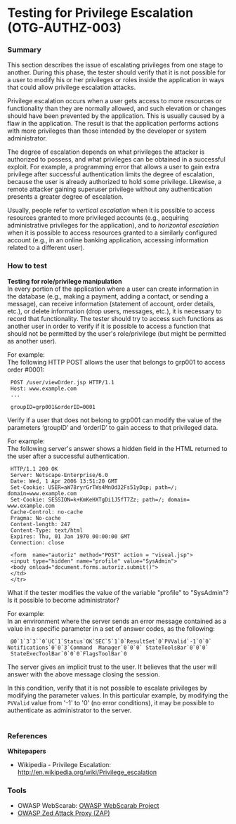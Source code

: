 # Testing for Privilege Escalation (OTG-AUTHZ-003)

### Summary
This section describes the issue of escalating privileges from one stage to another. During this phase, the tester should verify that it is not possible for a user to modify his or her privileges or roles inside the application in ways that could allow privilege escalation attacks.

Privilege escalation occurs when a user gets access to more resources or functionality than they are normally allowed, and such elevation or changes should have been prevented by the application. This is usually caused by a flaw in the application. The result is that the application performs actions with more privileges than those intended by the developer or system administrator.


The degree of escalation depends on what privileges the attacker is authorized to possess, and what privileges can be obtained in a successful exploit. For example, a programming error that allows a user to gain extra privilege after successful authentication limits the degree of escalation, because the user is already authorized to hold some privilege. Likewise, a remote attacker gaining superuser privilege without any authentication presents a greater degree of escalation.


Usually, people refer to *vertical escalation* when it is possible to access resources granted to more privileged accounts (e.g., acquiring administrative privileges for the application), and to *horizontal escalation* when it is possible to access resources granted to a similarly configured account (e.g., in an online banking application, accessing information related to a different user).


### How to test
**Testing for role/privilege manipulation** <br>
In every portion of the application where a user can create information in the database (e.g., making a payment, adding a contact, or sending a message), can receive information (statement of account, order details, etc.), or delete information (drop users, messages, etc.), it is necessary to record that functionality. The tester should try to access such functions as another user in order to verify if it is possible to access a function that should not be permitted by the user's role/privilege (but might be permitted as another user).


For example:<br>
The following HTTP POST allows the user that belongs to grp001 to access order #0001:
```
 POST /user/viewOrder.jsp HTTP/1.1
 Host: www.example.com
 ...

 groupID=grp001&orderID=0001
```

Verify if a user that does not belong to grp001 can modify the value of the parameters ‘groupID’ and ‘orderID’ to gain access to that privileged data.


For example:<br>
The following server's answer shows a hidden field in the HTML returned to the user after a successful authentication.
```
 HTTP/1.1 200 OK
 Server: Netscape-Enterprise/6.0
 Date: Wed, 1 Apr 2006 13:51:20 GMT
 Set-Cookie: USER=aW78ryrGrTWs4MnOd32Fs51yDqp; path=/; domain=www.example.com
 Set-Cookie: SESSION=k+KmKeHXTgDi1J5fT7Zz; path=/; domain= www.example.com
 Cache-Control: no-cache
 Pragma: No-cache
 Content-length: 247
 Content-Type: text/html
 Expires: Thu, 01 Jan 1970 00:00:00 GMT
 Connection: close

 <form  name="autoriz" method="POST" action = "visual.jsp">
 <input type="hidden" name="profile" value="SysAdmin">
 <body onload="document.forms.autoriz.submit()">
 </td>
 </tr>
```

What if the tester modifies the value of the variable "profile" to "SysAdmin"? Is it possible to become administrator?


For example:<br>
In an environment where the server sends an error message contained as a value in a specific parameter in a set of answer codes, as the following:
```
 @0`1`3`3``0`UC`1`Status`OK`SEC`5`1`0`ResultSet`0`PVValid`-1`0`0` Notifications`0`0`3`Command  Manager`0`0`0` StateToolsBar`0`0`0`
 StateExecToolBar`0`0`0`FlagsToolBar`0
```

The server gives an implicit trust to the user. It believes that the user will answer with the above message closing the session.


In this condition, verify that it is not possible to escalate privileges by modifying the parameter values. In this particular example, by modifying the `PVValid` value from '-1' to '0' (no error conditions), it may be possible to authenticate as administrator to the server.
<br><br>

### References
**Whitepapers**<br>
* Wikipedia - Privilege Escalation: http://en.wikipedia.org/wiki/Privilege_escalation<br>


### Tools
* OWASP WebScarab: [OWASP WebScarab Project](https://www.owasp.org/index.php/OWASP_WebScarab_Project)
* [OWASP Zed Attack Proxy (ZAP)](https://www.owasp.org/index.php/OWASP_Zed_Attack_Proxy_Project)
